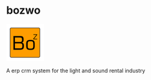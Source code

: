 # bozwo
![bozwo](public/images/favicon.png)

A erp crm system for the light and sound rental industry
